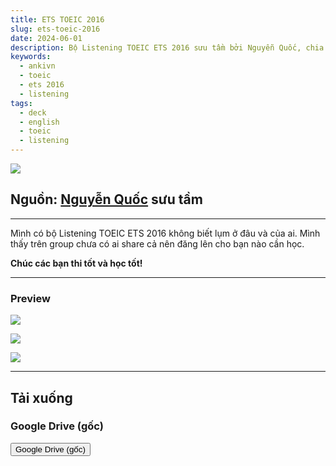 ```yaml
---
title: ETS TOEIC 2016
slug: ets-toeic-2016
date: 2024-06-01
description: Bộ Listening TOEIC ETS 2016 sưu tầm bởi Nguyễn Quốc, chia sẻ dành cho các bạn cần tài liệu ôn luyện TOEIC.
keywords:
  - ankivn
  - toeic
  - ets 2016
  - listening
tags:
  - deck
  - english
  - toeic
  - listening
---
```


![](../../static/images/Pasted%20image%2020250128224246.png)

<!--truncate-->

## Nguồn: [Nguyễn Quốc](https://www.facebook.com/groups/ankivocabulary/permalink/1633297230763261/) sưu tầm

---

Mình có bộ Listening TOEIC ETS 2016 không biết lụm ở đâu và của ai. Mình thấy trên group chưa có ai share cả nên đăng lên cho bạn nào cần học.

**Chúc các bạn thi tốt và học tốt!**


---

### Preview

![](../../static/images/Pasted%20image%2020250128224246.png)

![](../../static/images/Pasted%20image%2020250128224301.png)

![](../../static/images/Pasted%20image%2020250128224318.png)

---

## Tải xuống

### Google Drive (gốc)

<div style={{display: 'flex', justifyContent: 'left', gap: '20px'}}> <a href="https://drive.google.com/file/d/1y_ezc1UyHvq0S3yCJ3bOzsGLg3-Z_bFc/view?usp=sharing"> <button class="buttonPrimary" type="button">Google Drive (gốc)</button> </a> </div>
